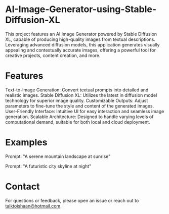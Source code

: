 # AI-Image-Generator-using-Stable-Diffusion-XL
This project features an AI Image Generator powered by Stable Diffusion XL, capable of producing high-quality images from textual descriptions. Leveraging advanced diffusion models, this application generates visually appealing and contextually accurate images, offering a powerful tool for creative projects, content creation, and more.
# Features
Text-to-Image Generation: Convert textual prompts into detailed and realistic images.
Stable Diffusion XL: Utilizes the latest in diffusion model technology for superior image quality.
Customizable Outputs: Adjust parameters to fine-tune the style and content of the generated images.
User-Friendly Interface: Intuitive UI for easy interaction and seamless image generation.
Scalable Architecture: Designed to handle varying levels of computational demand, suitable for both local and cloud deployment.
# Examples
Prompt: "A serene mountain landscape at sunrise"

Prompt: "A futuristic city skyline at night"

# Contact
For questions or feedback, please open an issue or reach out to talktoishaan@hotmail.com.


